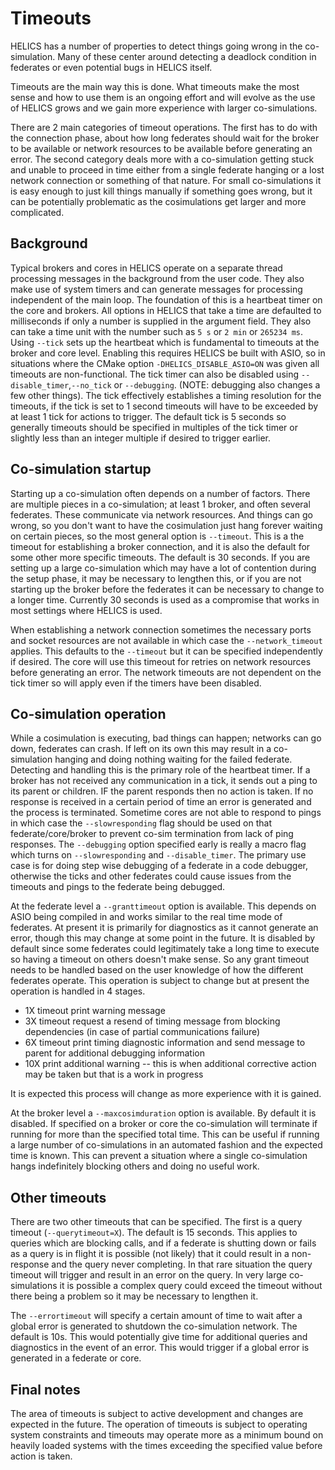 # Timeouts

HELICS has a number of properties to detect things going wrong in the co-simulation. Many of these center around detecting a deadlock condition in federates or even potential bugs in HELICS itself.

Timeouts are the main way this is done. What timeouts make the most sense and how to use them is an ongoing effort and will evolve as the use of HELICS grows and we gain more experience with larger co-simulations.

There are 2 main categories of timeout operations. The first has to do with the connection phase, about how long federates should wait for the broker to be available or network resources to be available before generating an error. The second category deals more with a co-simulation getting stuck and unable to proceed in time either from a single federate hanging or a lost network connection or something of that nature. For small co-simulations it is easy enough to just kill things manually if something goes wrong, but it can be potentially problematic as the cosimulations get larger and more complicated.

## Background

Typical brokers and cores in HELICS operate on a separate thread processing messages in the background from the user code. They also make use of system timers and can generate messages for processing independent of the main loop. The foundation of this is a heartbeat timer on the core and brokers. All options in HELICS that take a time are defaulted to milliseconds if only a number is supplied in the argument field. They also can take a time unit with the number such as `5 s` or `2 min` or `265234 ms`. Using `--tick` sets up the heartbeat which is fundamental to timeouts at the broker and core level. Enabling this requires HELICS be built with ASIO, so in situations where the CMake option `-DHELICS_DISABLE_ASIO=ON` was given all timeouts are non-functional. The tick timer can also be disabled using `--disable_timer`,`--no_tick` or `--debugging`. (NOTE: debugging also changes a few other things). The tick effectively establishes a timing resolution for the timeouts, if the tick is set to 1 second timeouts will have to be exceeded by at least 1 tick for actions to trigger. The default tick is 5 seconds so generally timeouts should be specified in multiples of the tick timer or slightly less than an integer multiple if desired to trigger earlier.

## Co-simulation startup

Starting up a co-simulation often depends on a number of factors. There are multiple pieces in a co-simulation; at least 1 broker, and often several federates. These communicate via network resources. And things can go wrong, so you don't want to have the cosimulation just hang forever waiting on certain pieces, so the most general option is `--timeout`. This is a the timeout for establishing a broker connection, and it is also the default for some other more specific timeouts. The default is 30 seconds. If you are setting up a large co-simulation which may have a lot of contention during the setup phase, it may be necessary to lengthen this, or if you are not starting up the broker before the federates it can be necessary to change to a longer time. Currently 30 seconds is used as a compromise that works in most settings where HELICS is used.

When establishing a network connection sometimes the necessary ports and socket resources are not available in which case the `--network_timeout` applies. This defaults to the `--timeout` but it can be specified independently if desired. The core will use this timeout for retries on network resources before generating an error. The network timeouts are not dependent on the tick timer so will apply even if the timers have been disabled.

## Co-simulation operation

While a cosimulation is executing, bad things can happen; networks can go down, federates can crash. If left on its own this may result in a co-simulation hanging and doing nothing waiting for the failed federate. Detecting and handling this is the primary role of the heartbeat timer. If a broker has not received any communication in a tick, it sends out a ping to its parent or children. IF the parent responds then no action is taken. If no response is received in a certain period of time an error is generated and the process is terminated. Sometime cores are not able to respond to pings in which case the `--slowresponding` flag should be used on that federate/core/broker to prevent co-sim termination from lack of ping responses. The `--debugging` option specified early is really a macro flag which turns on `--slowresponding` and `--disable_timer`. The primary use case is for doing step wise debugging of a federate in a code debugger, otherwise the ticks and other federates could cause issues from the timeouts and pings to the federate being debugged.

At the federate level a `--granttimeout` option is available. This depends on ASIO being compiled in and works similar to the real time mode of federates. At present it is primarily for diagnostics as it cannot generate an error, though this may change at some point in the future. It is disabled by default since some federates could legitimately take a long time to execute so having a timeout on others doesn't make sense. So any grant timeout needs to be handled based on the user knowledge of how the different federates operate. This operation is subject to change but at present the operation is handled in 4 stages.

- 1X timeout print warning message
- 3X timeout request a resend of timing message from blocking dependencies (in case of partial communications failure)
- 6X timeout print timing diagnostic information and send message to parent for additional debugging information
- 10X print additional warning -- this is when additional corrective action may be taken but that is a work in progress

It is expected this process will change as more experience with it is gained.

At the broker level a `--maxcosimduration` option is available. By default it is disabled. If specified on a broker or core the co-simulation will terminate if running for more than the specified total time. This can be useful if running a large number of co-simulations in an automated fashion and the expected time is known. This can prevent a situation where a single co-simulation hangs indefinitely blocking others and doing no useful work.

## Other timeouts

There are two other timeouts that can be specified. The first is a query timeout (`--querytimeout=X`). The default is 15 seconds. This applies to queries which are blocking calls, and if a federate is shutting down or fails as a query is in flight it is possible (not likely) that it could result in a non-response and the query never completing. In that rare situation the query timeout will trigger and result in an error on the query. In very large co-simulations it is possible a complex query could exceed the timeout without there being a problem so it may be necessary to lengthen it.

The `--errortimeout` will specify a certain amount of time to wait after a global error is generated to shutdown the co-simulation network. The default is 10s. This would potentially give time for additional queries and diagnostics in the event of an error. This would trigger if a global error is generated in a federate or core.

## Final notes

The area of timeouts is subject to active development and changes are expected in the future. The operation of timeouts is subject to operating system constraints and timeouts may operate more as a minimum bound on heavily loaded systems with the times exceeding the specified value before action is taken.

